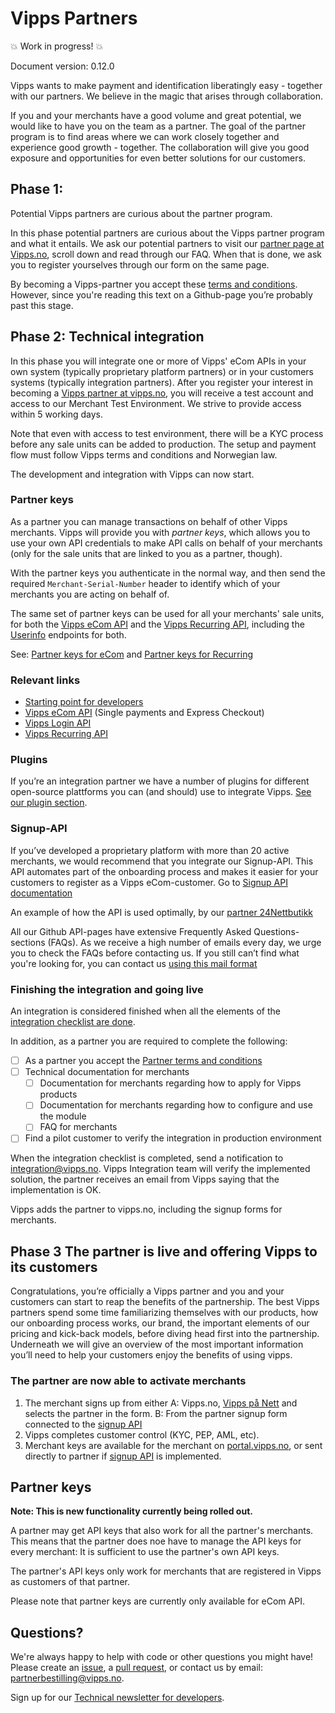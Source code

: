 # Vipps Partners

💥 Work in progress! 💥

Document version: 0.12.0

Vipps wants to make payment and identification liberatingly easy - together with our partners. We believe in the magic that arises through collaboration. 

If you and your merchants have a good volume and great potential, we would like to have you on the team as a partner. The goal of the partner program is to find areas where we can work closely together and experience good growth - together. The collaboration will give you good exposure and opportunities for even better solutions for our customers.


## Phase 1: 

Potential Vipps partners are curious about the partner program.

In this phase potential partners are curious about the Vipps partner program and what it entails. 
We ask our potential partners to visit our [partner page at Vipps.no]( https://vipps.no/developer/bli-partner/), scroll down and read through our FAQ. 
When that is done, we ask you to register yourselves through our form on the same page. 

By becoming a Vipps-partner you accept these [terms and conditions]( https://github.com/vippsas/vipps-partner/blob/main/partnerterms.md). 
However, since you're reading this text on a Github-page you’re probably past this stage.

## Phase 2: Technical integration

In this phase you will integrate one or more of Vipps' eCom APIs in your own system (typically proprietary platform partners) or in your customers systems (typically integration partners). After you register your interest in becoming a [Vipps partner at vipps.no]( https://vipps.no/developer/bli-partner/), you will receive a test account and access to our Merchant Test Environment. 
We strive to provide access within 5 working days.

Note that even with access to test environment, there will be a KYC process before any sale units can be added to production. The setup and payment flow must follow Vipps terms and conditions and Norwegian law. 

The development and integration with Vipps can now start.

### Partner keys

As a partner you can manage transactions on behalf of other Vipps merchants.
Vipps will provide you with _partner keys_, which allows you to use your own API credentials to
make API calls on behalf of your merchants (only for the sale units that are linked to you as a partner, though).

With the partner keys you authenticate in the normal way, and then send
the required `Merchant-Serial-Number` header to identify which of your merchants you are
acting on behalf of.

The same set of partner keys can be used for all your merchants' sale units, for both the
[Vipps eCom API](https://github.com/vippsas/vipps-ecom-api)
and the
[Vipps Recurring API](https://github.com/vippsas/vipps-recurring-api),
including the
[Userinfo](#use-userinfo)
endpoints for both.

See:
[Partner keys for eCom](https://github.com/vippsas/vipps-ecom-api/blob/master/vipps-ecom-api.md#partner-keys)
and
[Partner keys for Recurring](https://github.com/vippsas/vipps-recurring-api/blob/master/vipps-recurring-api.md#partner-keys)

### Relevant links

* [Starting point for developers](https://github.com/vippsas/vipps-developers#vipps-developers)
* [Vipps eCom API](https://github.com/vippsas/vipps-ecom-api#vipps-ecommerce-api-version-2) (Single payments and Express Checkout)
* [Vipps Login API](https://github.com/vippsas/vipps-login-api#vipps-login-api)
* [Vipps Recurring API](https://github.com/vippsas/vipps-recurring-api#vipps-recurring-api)

### Plugins

If you’re an integration partner we have a number of plugins for different open-source plattforms you can (and should) use to integrate Vipps.
[See our plugin section](https://github.com/vippsas/vipps-plugins). 

### Signup-API

If you’ve developed a proprietary platform with more than 20 active merchants, we would recommend that you integrate our Signup-API. This API automates part of the onboarding process and makes it easier for your customers to register as a Vipps eCom-customer. Go to [Signup API documentation](https://github.com/vippsas/vipps-signup-api)

An example of how the API is used optimally, by our [partner 24Nettbutikk](https://support.24nettbutikk.no/nb/articles/2332760-vipps)

All our Github API-pages have extensive Frequently Asked Questions-sections (FAQs). As we receive a high number of emails every day, we urge you to check the FAQs before contacting us. If you still can’t find what you're looking for, you can contact us [using this mail format](https://github.com/vippsas/vipps-developers/blob/master/contact.md#what-to-include-in-the-email)


### Finishing the integration and going live
An integration is considered finished when all the elements of the [integration checklist are done](https://github.com/vippsas/vipps-ecom-api/blob/master/vipps-ecom-api-checklist.md#checklist). 

In addition, as a partner you are required to complete the following:
- [ ] As a partner you accept the [Partner terms and conditions](https://github.com/vippsas/vipps-partner/blob/main/partnerterms.md)
- [ ] Technical documentation for merchants
     - [ ] Documentation for merchants regarding how to apply for Vipps products
     - [ ] Documentation for merchants regarding how to configure and use the module
     - [ ] FAQ for merchants 
- [ ] Find a pilot customer to verify the integration in production environment

When the integration checklist is completed, send a notification to integration@vipps.no. 
Vipps Integration team will verify the implemented solution, the partner receives an email from Vipps saying that the implementation is OK.

Vipps adds the partner to vipps.no, including the signup forms for merchants.



## Phase 3 The partner is live and offering Vipps to its customers

Congratulations, you’re officially a Vipps partner and you and your customers can start to reap the benefits of the partnership. The best Vipps partners spend some time familiarizing themselves with our products, how our onboarding process works, our brand, the important elements of our pricing and kick-back models, before diving head first into the partnership. 
Underneath we will give an overview of the most important information you’ll need to help your customers enjoy the benefits of using vipps.


### The partner are now able to activate merchants

1. The merchant signs up from either
   A: Vipps.no, [Vipps på Nett](https://www.vipps.no/produkter-og-tjenester/bedrift/ta-betalt-paa-nett/ta-betalt-paa-nett/) and selects the partner in the form.
   B: From the partner signup form connected to the [signup API](https://github.com/vippsas/vipps-signup-api) 
2. Vipps completes customer control (KYC, PEP, AML, etc).
3. Merchant keys are available for the merchant on [portal.vipps.no](https://portal.vipps.no), or sent directly to partner if [signup API](https://github.com/vippsas/vipps-signup-api) is implemented.


## Partner keys

**Note: This is new functionality currently being rolled out.**

A partner may get API keys that also work for all the partner's merchants.
This means that the partner does noe have to manage the API keys for
every merchant: It is sufficient to use the partner's own API keys.

The partner's API keys only work for merchants that are registered in Vipps as customers of that partner.

Please note that partner keys are currently only available for eCom API. 



## Questions?

We're always happy to help with code or other questions you might have!
Please create an [issue](https://github.com/vippsas/vipps-developers/issues),
a [pull request](https://github.com/vippsas/vipps-developers/pulls),
or contact us by email: partnerbestilling@vipps.no.

Sign up for our [Technical newsletter for developers](https://github.com/vippsas/vipps-developers/tree/master/newsletters).
